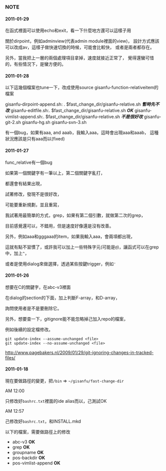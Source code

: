 ### NOTE

#### 2011-01-29

在函式裡面可以使用echo和exit，看一下什麼地方還可以這樣子用

關於dirpoint，例如adminview(代表admin module裡面的view)，
設計方式應該可以改成av，這樣子做快速切換的時候，可能會比較快，
或者是兩者都存在。

另外，當我把上一層的兩個處理項目拿掉，速度就接近正常了，
覺得還蠻可惜的，有些情況下，是蠻方便的。

#### 2011-01-28

以下這幾個檔案也tune一下，改成使用source gisanfu-function-relativeitem的檔案

gisanfu-dirpoint-append.sh:	. $fast_change_dir/gisanfu-relative.sh ***暫時先不改***
gisanfu-editfile.sh:. $fast_change_dir/gisanfu-relative.sh ***OK***
gisanfu-vimlist-append.sh:. $fast_change_dir/gisanfu-relative.sh ***不是很好改***
gisanfu-git-2.sh
gisanfu-hg.sh
gisanfu-svn-3.sh

有一個bug，如果有aaa, and aaab，我輸入aaa，這時會出現aaa和aaab，
這種狀況應該是只有aaa而以(fixed)

#### 2011-01-27

func_relative有一個bug

如果第一個關鍵字有一筆以上，第二個關鍵字亂打，

都還會有結果出現，

試著修改，發現不是很好改，

可能要重新規劃，並且重寫，

我試著用最簡單的方式，grep，如果有第二個引數，就做第二次的grep，

目前感覺還可以，不錯用，但是速度好像還是沒有改善。


另外，例如aaa和gggaaa的item，如果我輸入aaa，會兩項都出現，

這就有點不習慣了，或許我可以加上一些特殊字元(可能是`@`)，讓函式可以在grep中，加上`^`，

或者是使用dialog來做選擇，透過某些按鍵trigger，例如`'`

#### 2011-01-26

想要在C的關鍵字，在abc-v3裡面

在dialog的section的下面，加上判斷F-array，和D-array，

詢問使用者是不是要刪除它。

另外，想要查一下，gitignore能不能忽略掉己加入repo的檔案，

例如後續的設定檔修改。

	git update-index --assume-unchanged <file>
	git update-index --no-assume-unchanged <file>

<http://www.pagebakers.nl/2009/01/29/git-ignoring-changes-in-tracked-files/>

#### 2011-01-18

現在要做路徑的變更，把`/bin` => `~/gisanfu/fast-change-dir`

AM 12:00

只修改好`bashrc.txt`裡面的ide alias而以，己測試OK

AM 12:57

己修改好`bashrc.txt`，和INSTALL.mkd

以下的檔案，需要做路徑上的修改

- abc-v3 **OK**
- grep **OK**
- groupname **OK**
- pos-backdir **OK**
- pos-vimlist-append **OK**
